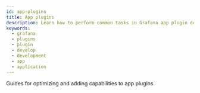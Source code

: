 ```yaml
---
id: app-plugins
title: App plugins
description: Learn how to perform common tasks in Grafana app plugin development.
keywords:
  - grafana
  - plugins
  - plugin
  - develop
  - development
  - app
  - application
---
```


Guides for optimizing and adding capabilities to app plugins.

<DocLinkList />
